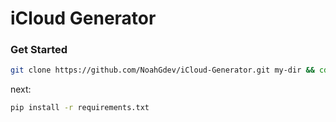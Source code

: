 # iCloud Generator

### Get Started
```bash
git clone https://github.com/NoahGdev/iCloud-Generator.git my-dir && cd my-dir
```
next:
```bash
pip install -r requirements.txt
```
